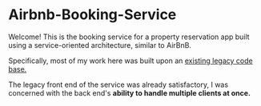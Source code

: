 # Airbnb-Booking-Service
Welcome! This is the booking service for a property reservation app built using a service-oriented architecture, similar to AirBnB.

Specifically, most of my work here was built upon an [existing legacy code base.](https://github.com/thefabfour/booking-service)

The legacy front end of the service was already satisfactory, I was concerned with the back end's **ability to handle multiple clients at once.**


